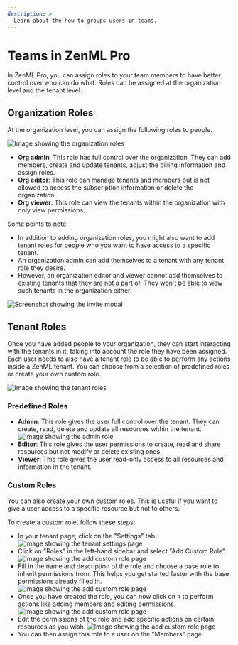 ```yaml
---
description: >
  Learn about the how to groups users in teams.
---
```


# Teams in ZenML Pro

In ZenML Pro, you can assign roles to your team members to have better control over who can do what. Roles can be assigned at the organization level and the tenant level.

## Organization Roles

At the organization level, you can assign the following roles to people.

![Image showing the organization roles](../../.gitbook/assets/org_members.png)

- **Org admin**: This role has full control over the organization. They can add
  members, create and update tenants, adjust the billing information and assign roles.
- **Org editor**: This role can manage tenants and members but is not allowed to
  access the subscription information or delete the organization.
- **Org viewer**: This role can view the tenants within the organization with only
  view permissions.

Some points to note:
- In addition to adding organization roles, you might also want to add tenant roles for people who you want to have access to a specific tenant.
- An organization admin can add themselves to a tenant with any tenant role they desire.
- However, an organization editor and viewer cannot add themselves to existing tenants that they are not a part of. They won't be able to view such tenants in the organization either.


![Screenshot showing the invite modal](../../.gitbook/assets/add_org_members.png)


## Tenant Roles

Once you have added people to your organization, they can start interacting with the tenants in it, taking into account the role they have been assigned. Each user needs to also have a tenant role to be able to perform any actions inside a ZenML tenant. You can choose from a selection of predefined roles or create your own custom role.

![Image showing the tenant roles](../../.gitbook/assets/role_page.png)

### Predefined Roles

- **Admin**: This role gives the user full control over the tenant. They can create, read, delete and update all resources within the tenant.
    ![Image showing the admin role](../../.gitbook/assets/admin_role.png)
- **Editor**: This role gives the user permissions to create, read and share resources but not modify or delete existing ones.
- **Viewer**: This role gives the user read-only access to all resources and information in the tenant.

### Custom Roles

You can also create your own custom roles. This is useful if you want to give a user access to a specific resource but not to others.

To create a custom role, follow these steps:

- In your tenant page, click on the "Settings" tab.
    ![Image showing the tenant settings page](../../.gitbook/assets/custom_role_settings_page.png)
- Click on "Roles" in the left-hand sidebar and select "Add Custom Role".
    ![Image showing the add custom role page](../../.gitbook/assets/tenant_roles_page.png)
- Fill in the name and description of the role and choose a base role to inherit permissions from. This helps you get started faster with the base permissions already filled in.
    ![Image showing the add custom role page](../../.gitbook/assets/create_role_modal.png)
- Once you have created the role, you can now click on it to perform actions like adding members and editing permissions.
    ![Image showing the add custom role page](../../.gitbook/assets/role_page.png)
- Edit the permissions of the role and add specific actions on certain resources as you wish.
    ![Image showing the add custom role page](../../.gitbook/assets/assign_permissions.png)
- You can then assign this role to a user on the "Members" page.

